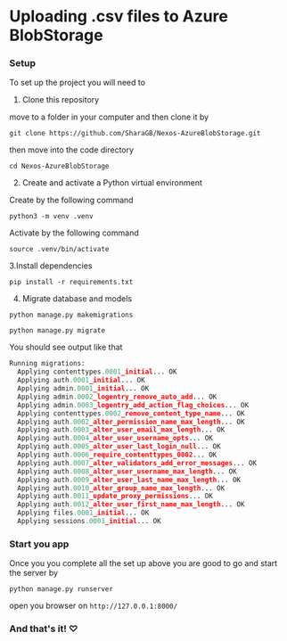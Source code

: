# Uploading .csv files to Azure BlobStorage

### Setup

To set up the project you will need to

1. Clone this repository

move to a folder in your computer and then clone it by

`git clone https://github.com/SharaGB/Nexos-AzureBlobStorage.git`

then move into the code directory

`cd Nexos-AzureBlobStorage`

2. Create and activate a Python virtual environment

Create by the following command

`python3 -m venv .venv`

Activate by the following command

`source .venv/bin/activate`

3.Install dependencies

`pip install -r requirements.txt`

4. Migrate database and models

`python manage.py makemigrations`

`python manage.py migrate`

You should see output like that

```python
Running migrations:
  Applying contenttypes.0001_initial... OK
  Applying auth.0001_initial... OK
  Applying admin.0001_initial... OK
  Applying admin.0002_logentry_remove_auto_add... OK
  Applying admin.0003_logentry_add_action_flag_choices... OK
  Applying contenttypes.0002_remove_content_type_name... OK
  Applying auth.0002_alter_permission_name_max_length... OK
  Applying auth.0003_alter_user_email_max_length... OK
  Applying auth.0004_alter_user_username_opts... OK
  Applying auth.0005_alter_user_last_login_null... OK
  Applying auth.0006_require_contenttypes_0002... OK
  Applying auth.0007_alter_validators_add_error_messages... OK
  Applying auth.0008_alter_user_username_max_length... OK
  Applying auth.0009_alter_user_last_name_max_length... OK
  Applying auth.0010_alter_group_name_max_length... OK
  Applying auth.0011_update_proxy_permissions... OK
  Applying auth.0012_alter_user_first_name_max_length... OK
  Applying files.0001_initial... OK
  Applying sessions.0001_initial... OK
```

### Start you app

Once you you complete all the set up above you are good to go and start the server by

`python manage.py runserver`

open you browser on `http://127.0.0.1:8000/`

### And that's it! ♡